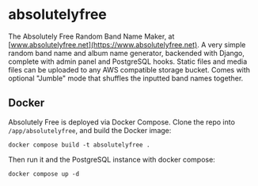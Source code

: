 # absolutelyfree

The Absolutely Free Random Band Name Maker, at [www.absolutelyfree.net](https://www.absolutelyfree.net). A very simple random band name and album name generator, backended with Django, complete with admin panel and PostgreSQL hooks. Static files and media files can be uploaded to any AWS compatible storage bucket. Comes with optional "Jumble" mode that shuffles the inputted band names together.

## Docker
Absolutely Free is deployed via Docker Compose. Clone the repo into `/app/absolutelyfree`, and build the Docker image:

```
docker compose build -t absolutelyfree .
```

Then run it and the PostgreSQL instance with docker compose:

```
docker compose up -d
```